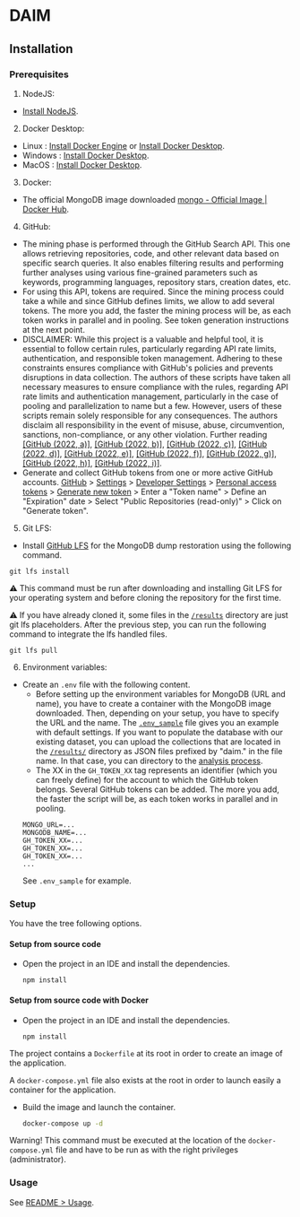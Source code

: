 # DAIM

## Installation

### Prerequisites

1. NodeJS:

- [Install NodeJS](https://nodejs.org/fr/download).

2. Docker Desktop:

- Linux : [Install Docker Engine](https://docs.docker.com/engine/install/) or [Install Docker Desktop](https://docs.docker.com/desktop/setup/install/linux/).
- Windows : [Install Docker Desktop](https://docs.docker.com/desktop/setup/install/windows-install/).
- MacOS : [Install Docker Desktop](https://docs.docker.com/desktop/setup/install/mac-install/).

3. Docker:

- The official MongoDB image downloaded [mongo - Official Image | Docker Hub](https://hub.docker.com/_/mongo).

4. GitHub:

- The mining phase is performed through the GitHub Search API. This one allows retrieving repositories, code, and other relevant data based on specific search queries. It also enables filtering results and performing further analyses using various fine-grained parameters such as keywords, programming languages, repository stars, creation dates, etc.
- For using this API, tokens are required. Since the mining process could take a while and since GitHub defines limits, we allow to add several tokens. The more you add, the faster the mining process will be, as each token works in parallel and in pooling. See token generation instructions at the next point.
- DISCLAIMER: While this project is a valuable and helpful tool, it is essential to follow certain rules, particularly regarding API rate limits, authentication, and responsible token management. Adhering to these constraints ensures compliance with GitHub's policies and prevents disruptions in data collection. The authors of these scripts have taken all necessary measures to ensure compliance with the rules, regarding API rate limits and authentication management, particularly in the case of pooling and parallelization to name but a few. However, users of these scripts remain solely responsible for any consequences. The authors disclaim all responsibility in the event of misuse, abuse, circumvention, sanctions, non-compliance, or any other violation. Further reading [\[GitHub (2022, a)\]](https://docs.github.com/en/rest/about-the-rest-api/about-the-rest-api?apiVersion=2022-11-28), [\[GitHub (2022, b)\]](https://docs.github.com/en/rest/authentication/authenticating-to-the-rest-api?apiVersion=2022-11-28), [\[GitHub (2022, c)\]](https://docs.github.com/en/rest/authentication/keeping-your-api-credentials-secure?apiVersion=2022-11-28), [\[GitHub (2022, d)\]](https://docs.github.com/en/rest/using-the-rest-api/getting-started-with-the-rest-api?apiVersion=2022-11-28), [\[GitHub (2022, e)\]](https://docs.github.com/en/rest/using-the-rest-api/rate-limits-for-the-rest-api?apiVersion=2022-11-28), [\[GitHub (2022, f)\]](https://docs.github.com/en/rest/using-the-rest-api/troubleshooting-the-rest-api?apiVersion=2022-11-28), [\[GitHub (2022, g)\]](https://docs.github.com/en/rest/using-the-rest-api/best-practices-for-using-the-rest-api?apiVersion=2022-11-28), [\[GitHub (2022, h)\]](https://docs.github.com/en/rest/search/search?apiVersion=2022-11-28#limitations-on-query-length), [\[GitHub (2022, i)\]](https://docs.github.com/en/rest/search/search?apiVersion=2022-11-28#about-search).
- Generate and collect GitHub tokens from one or more active GitHub accounts. [GitHub](https://github.com/) > [Settings](https://github.com/settings/profile) > [Developer Settings](https://github.com/settings/apps) > [Personal access tokens](https://github.com/settings/personal-access-tokens) > [Generate new token](https://github.com/settings/personal-access-tokens/new) > Enter a "Token name" > Define an "Expiration" date > Select "Public Repositories (read-only)" > Click on "Generate token".

5. Git LFS:

- Install [GitHub LFS](https://git-lfs.com/) for the MongoDB dump restoration using the following command.

```
git lfs install
```

⚠️ This command must be run after downloading and installing Git LFS for your operating system and before cloning the repository for the first time.

⚠️ If you have already cloned it, some files in the [`/results`](./results) directory are just git lfs placeholders. After the previous step, you can run the following command to integrate the lfs handled files.

```
git lfs pull
```

6. Environment variables:

- Create an `.env` file with the following content.
  - Before setting up the environment variables for MongoDB (URL and name), you have to create a container with the MongoDB image downloaded. Then, depending on your setup, you have to specify the URL and the name. The [`.env_sample`](/.env_sample) file gives you an example with default settings. If you want to populate the database with our existing dataset, you can upload the collections that are located in the [`/results/`](./results/) directory as JSON files prefixed by "daim." in the file name. In that case, you can directory to the [analysis process](README.md#6-analyze).
  - The XX in the `GH_TOKEN_XX` tag represents an identifier (which you can freely define) for the account to which the GitHub token belongs. Several GitHub tokens can be added. The more you add, the faster the script will be, as each token works in parallel and in pooling.
  ```shell
  MONGO_URL=...
  MONGODB_NAME=...
  GH_TOKEN_XX=...
  GH_TOKEN_XX=...
  GH_TOKEN_XX=...
  ...
  ```
  See `.env_sample` for example.

### Setup

You have the tree following options.

#### Setup from source code

- Open the project in an IDE and install the dependencies.

  ```shell
  npm install
  ```

#### Setup from source code with Docker

- Open the project in an IDE and install the dependencies.

  ```shell
  npm install
  ```

The project contains a `Dockerfile` at its root in order to create an image of the application.

A `docker-compose.yml` file also exists at the root in order to launch easily a container for the application.

- Build the image and launch the container.

  ```bash
  docker-compose up -d
  ```

Warning! This command must be executed at the location of the `docker-compose.yml` file and have to be run as with the right privileges (administrator).

### Usage

See [README > Usage](README.md#-usage).
